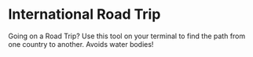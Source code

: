 # International Road Trip

Going on a Road Trip? Use this tool on your terminal to find the path from one country to another. Avoids water bodies!
